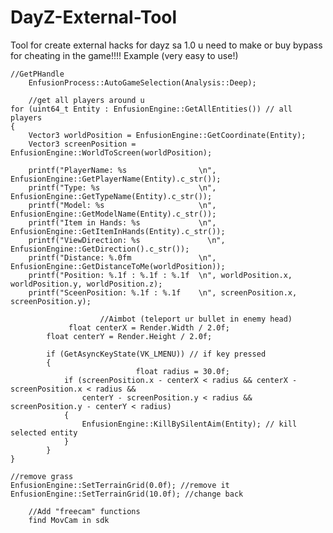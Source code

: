 # DayZ-External-Tool

Tool for create external hacks for dayz sa 1.0
u need to make or buy bypass for cheating in the game!!!!
Example (very easy to use!)

	//GetPHandle
        EnfusionProcess::AutoGameSelection(Analysis::Deep);
 
        //get all players around u
	for (uint64_t Entity : EnfusionEngine::GetAllEntities()) // all players
	{
		Vector3 worldPosition = EnfusionEngine::GetCoordinate(Entity);
		Vector3 screenPosition = EnfusionEngine::WorldToScreen(worldPosition);
 
		printf("PlayerName: %s                \n", EnfusionEngine::GetPlayerName(Entity).c_str());
		printf("Type: %s                      \n", EnfusionEngine::GetTypeName(Entity).c_str());
		printf("Model: %s                     \n", EnfusionEngine::GetModelName(Entity).c_str());
		printf("Item in Hands: %s             \n", EnfusionEngine::GetItemInHands(Entity).c_str());
		printf("ViewDirection: %s               \n", EnfusionEngine::GetDirection().c_str());
		printf("Distance: %.0fm               \n", EnfusionEngine::GetDistanceToMe(worldPosition));
		printf("Position: %.1f : %.1f : %.1f  \n", worldPosition.x, worldPosition.y, worldPosition.z);
		printf("SceenPosition: %.1f : %.1f    \n", screenPosition.x, screenPosition.y);		
 
                        //Aimbot (teleport ur bullet in enemy head) 
                 float centerX = Render.Width / 2.0f;
			float centerY = Render.Height / 2.0f;
 
			if (GetAsyncKeyState(VK_LMENU)) // if key pressed
			{
                                float radius = 30.0f;
				if (screenPosition.x - centerX < radius && centerX - screenPosition.x < radius &&
					centerY - screenPosition.y < radius && screenPosition.y - centerY < radius)
				{
					EnfusionEngine::KillBySilentAim(Entity); // kill selected entity
				}
			}
	}
	
	//remove grass
	EnfusionEngine::SetTerrainGrid(0.0f); //remove it
	EnfusionEngine::SetTerrainGrid(10.0f); //change back
 
        //Add "freecam" functions
        find MovCam in sdk

